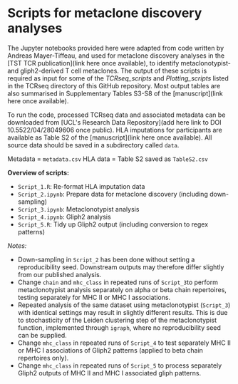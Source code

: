 # Scripts for metaclone discovery analyses

The Jupyter notebooks provided here were adapted from code written by Andreas Mayer-Tiffeau, and used for metaclone discovery analyses in the [TST TCR publication](link here once available), to identify metaclonotypist- and gliph2-derived T cell metaclones. The output of these scripts is required as input for some of the _TCRseq_scripts_ and _Plotting_scripts_ listed in the TCRseq directory of this GitHub repository. Most output tables are also summarised in Supplementary Tables S3-S8 of the [manuscript](link here once available).

To run the code, processed TCRseq data and associated metadata can be downloaded from [UCL's Research Data Repository](add here link to DOI 10.5522/04/28049606 once public). HLA imputations for participants are available as Table S2 of the [manuscript](link here once available). All source data should be saved in a subdirectory called `data`.
 
Metadata = `metadata.csv`
HLA data = Table S2 saved as `TableS2.csv`

**Overview of scripts:**
* `Script_1.R`: Re-format HLA imputation data
* `Script_2.ipynb`: Prepare data for metaclone discovery (including down-sampling)
* `Script_3.ipynb`: Metaclonotypist analysis
* `Script_4.ipynb`: Gliph2 analysis
* `Script_5.R`: Tidy up Gliph2 output (including conversion to regex patterns)

_Notes:_
* Down-sampling in `Script_2` has been done without setting a reproducibility seed. Downstream outputs may therefore differ slightly from our published analysis.
* Change `chain` and `mhc_class` in repeated runs of `Script_3`to perform metaclonotypist analysis separately on alpha or beta chain repertoires, testing separately for MHC II or MHC I associations. 
* Repeated analysis of the same dataset using metaclonotypist (`Script_3`) with identical settings may result in slightly different results. This is due to stochasticity of the Leiden clustering step of the metaclonotypist function, implemented through `igraph`, where no reproducibility seed can be supplied.
* Change `mhc_class` in repeated runs of `Script_4` to test separately MHC II or MHC I associations of Gliph2 patterns (applied to beta chain repertoires only).
* Change `mhc_class` in repeated runs of `Script_5` to process separately Gliph2 outputs of MHC II and MHC I associated gliph patterns.